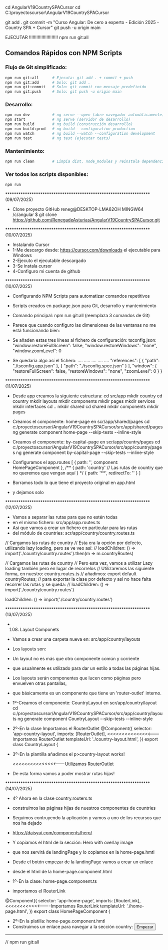 
cd AngularV19CountrySPACursor
cd C:\proyectoscursor\AngularV19CountrySPACursor

git add . 
git commit -m "Curso Angular: De cero a experto - Edición 2025 - Country SPA + Cursor" 
git push -u origin main

EJECUTAR !!!!!!!!!!!!!!!!!!!!!!!
npm run git:all

## Comandos Rápidos con NPM Scripts

### Flujo de Git simplificado:
```bash
npm run git:all      # Ejecuta: git add . + commit + push
npm run git:add      # Solo: git add .
npm run git:commit   # Solo: git commit con mensaje predefinido
npm run git:push     # Solo: git push -u origin main
```

### Desarrollo:
```bash
npm run dev          # ng serve --open (abre navegador automáticamente)
npm start            # ng serve (servidor de desarrollo)
npm run build        # ng build (construcción desarrollo)
npm run build:prod   # ng build --configuration production
npm run watch        # ng build --watch --configuration development
npm run test         # ng test (ejecutar tests)
```

### Mantenimiento:
```bash
npm run clean        # Limpia dist, node_modules y reinstala dependencias
```

### Ver todos los scripts disponibles:
```bash
npm run
```

****************************************************************** (09/07/2025)
* Clone proyecto GitHub
reneg@DESKTOP-LMA62OH MINGW64 /c/angular
$ git clone https://github.com/RenegadeAsturias/AngularV19CountrySPACursor.git

****************************************************************** (10/07/2025)
* Instalando Cursor
* 1-Me descargo desde: https://cursor.com/downloads el ejecutable para Windows
* 2-Ejecuto el ejecutable descargado
* 3-Se instala cursor
* 4-Configuro mi cuenta de github

****************************************************************** (10/07/2025)
* Configurando NPM Scripts para automatizar comandos repetitivos
* Scripts creados en package.json para Git, desarrollo y mantenimiento
* Comando principal: npm run git:all (reemplaza 3 comandos de Git)

* Parece que cuando configuro las dimensiones de las ventanas no me está funcionando bien:
* Se añaden estas tres líneas al fichero de configuración: tsconfig.json:
  "window.restoreFullScreen": false,
  "window.restoreWindows": "none",
  "window.zoomLevel": 0

* Se quedaría algo así el fichero:
.... ..... .... .... ....
  "references": [
    {
      "path": "./tsconfig.app.json"
    },
    {
      "path": "./tsconfig.spec.json"
    }
  ],
  "window": {
    "restoreFullScreen": false,
    "restoreWindows": "none",
    "zoomLevel": 0
  }
}

****************************************************************** (11/07/2025)
* Desde app creamos la siguiente estructura:
cd src/app
mkdir country
cd country
mkdir layouts
mkdir components
mkdir pages
mkdir services
mkdir interfaces
cd ..
mkdir shared
cd shared
mkdir components
mkdir pages

* Creamos el componente: home-page en scr/app/shared/pages
cd c:/proyectoscursor/AngularV19CountrySPACursor/src/app/shared/pages
ng generate component home-page --skip-tests --inline-style

* Creamos el componente: by-capital-page en scr/app/country/pages
cd c:/proyectoscursor/AngularV19CountrySPACursor/src/app/country/pages
ng generate component by-capital-page --skip-tests --inline-style

* Configuramos el app.routes
[
  {
    path: '',
    component: HomePageComponent
  },
  /** 
  {
    path: 'country'
    // Las rutas de country que no queremos que vengan aquí
  }
  */
  {
    path: '**',
    redirectTo: ''
  }
]

* Borramos todo lo que tiene el proyecto original en app.html
* y dejamos solo
<router-outlet />

****************************************************************** (12/07/2025)
* Vamos a separar las rutas para que no estén todas
* en el mismo fichero: src/app/app.routes.ts
* Asi que vamos a crear un fichero en particular para las rutas
* del módulo de countries: scr/app/country/country.routes.ts

// Cargamos las rutas de country
// Esta era la opción por defecto, utilizando lazy loading, pero se ve veo así:
// loadChildren: () => import('./country/country.routes').then(m => m.countryRoutes)

// Cargamos las rutas de country
// Pero esta vez, vamos a utilizar Lazy loading también pero en lugar de recorrelos
// Utilizaremos las siguiente forma, en nuestro: country.routes.ts 
// añadimos: export default countryRoutes; 
// para exportar la clase por defecto y así no hace falta recorrer las rutas y se queda:
// loadChildren: () => import('./country/country.routes')

loadChildren: () => import('./country/country.routes')

****************************************************************** (13/07/2025)
* 108. Layout Componets
* Vamos a crear una carpeta nueva en: src/app/country/layouts
* Los layouts son:
* Un layout no es más que otro componente común y corriente
* que usualmente es utilizado para dar un estilo a todas las páginas hijas.
* Los layouts serán componentes que lucen como páginas pero envuelven otras pantallas,
* que básicamente es un componente que tiene un 'router-outlet' interno.

* 1º-Creamos el componente: CountryLayout en scr/app/country/layout
cd c:/proyectoscursor/AngularV19CountrySPACursor/src/app/country/layouts
ng generate component CountryLayout --skip-tests --inline-style

* 2º-En la clase Importamos el RouterOutlet
@Component({
  selector: 'app-country-layout',
  imports: [RouterOutlet],  <<<<<<<<<<<<<<<---Importamos RouterOutlet
  templateUrl: './country-layout.html',
})
export class CountryLayout {

* 3º-En la plantilla añadimos el <router-outlet>
p>country-layout works!</p>
<router-outlet/> <<<<<<<<<<<<<<<---Utilizamos RouterOutlet

* De esta forma vamos a poder mostrar rutas hijas!

****************************************************************** (14/07/2025)
* 4º Ahora en la clase country.routers.ts
* construímos las páginas hijas de nuestros componentes de countries

* Seguimos contruyendo la aplicación y vamos a uno de los recursos que nos ha dejado
* https://daisyui.com/components/hero/
* Y copiamos el html de la sección: Hero with overlay image
* que nos servirá de landingPage y lo copiamos en la home-page.hmtl

* Desde el botón empezar de la landingPage vamos a crear un enlace
* desde el html de la home-page.component.html
* 1º-En la clase: home-page.component.ts
* importamos el RouterLink

@Component({
  selector: 'app-home-page',
  imports: [RouterLink], <<<<<<<<<<<<----Importamos RouterLink
  templateUrl: './home-page.html',
})
export class HomePageComponent {

* 2º-En la platilla: home-page.component.hmtl
* Construímos un enlace para navegar a la sección country:
<button routerLink="/country" class="btn btn-primary">Empezar</button>
















******************************************************************

// npm run git:all



